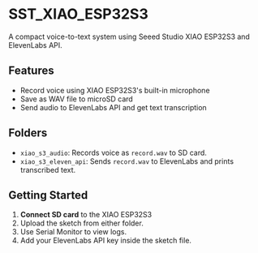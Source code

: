 # SST_XIAO_ESP32S3
A compact voice-to-text system using Seeed Studio XIAO ESP32S3 and ElevenLabs API.

## Features
- Record voice using XIAO ESP32S3's built-in microphone
- Save as WAV file to microSD card
- Send audio to ElevenLabs API and get text transcription

## Folders

- `xiao_s3_audio`: Records voice as `record.wav` to SD card.
- `xiao_s3_eleven_api`: Sends `record.wav` to ElevenLabs and prints transcribed text.

## Getting Started

1. **Connect SD card** to the XIAO ESP32S3
2. Upload the sketch from either folder.
3. Use Serial Monitor to view logs.
4. Add your ElevenLabs API key inside the sketch file.
